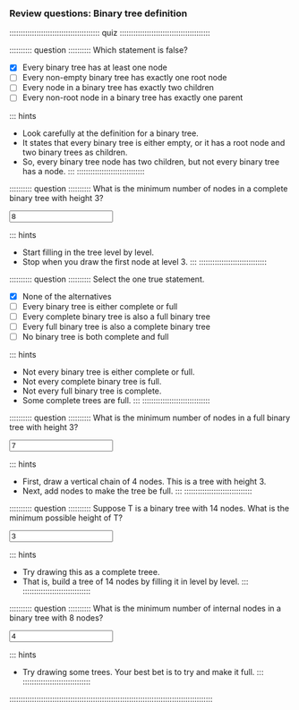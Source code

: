 
### Review questions: Binary tree definition

:::::::::::::::::::::::::::::::::::::::: quiz ::::::::::::::::::::::::::::::::::::::::

:::::::::: question ::::::::::
Which statement is false?

- [x] Every binary tree has at least one node
- [ ] Every non-empty binary tree has exactly one root node
- [ ] Every node in a binary tree has exactly two children
- [ ] Every non-root node in a binary tree has exactly one parent

::: hints
- Look carefully at the definition for a binary tree.
- It states that every binary tree is either empty, or it has
a root node and two binary trees as children.
- So, every binary tree node has two children, but not every
binary tree has a node.
:::
::::::::::::::::::::::::::::::



:::::::::: question ::::::::::
What is the minimum number of nodes in a
complete binary tree with height 3?

<input type="text" value="8"/>

::: hints
- Start filling in the tree level by level.
- Stop when you draw the first node at level 3.
:::
::::::::::::::::::::::::::::::



:::::::::: question ::::::::::
Select the one true statement.

- [x] None of the alternatives
- [ ] Every binary tree is either complete or full
- [ ] Every complete binary tree is also a full binary tree
- [ ] Every full binary tree is also a complete binary tree
- [ ] No binary tree is both complete and full

::: hints
- Not every binary tree is either complete or full.
- Not every complete binary tree is full.
- Not every full binary tree is complete.
- Some complete trees are full.
:::
::::::::::::::::::::::::::::::



:::::::::: question ::::::::::
What is the minimum number of nodes in a
full binary tree with height 3?

<input type="text" value="7"/>

::: hints
- First, draw a vertical chain of 4 nodes. This is a tree with height 3.
- Next, add nodes to make the tree be full.
:::
::::::::::::::::::::::::::::::



:::::::::: question ::::::::::
Suppose T is a binary tree with 14 nodes.
What is the minimum possible height of T?

<input type="text" value="3"/>

::: hints
- Try drawing this as a complete treee.
- That is, build a tree of 14 nodes by filling it in level by level.
:::
::::::::::::::::::::::::::::::



:::::::::: question ::::::::::
What is the minimum number of internal nodes
in a binary tree with 8 nodes?

<input type="text" value="4"/>

::: hints
- Try drawing some trees. Your best bet is to try and make it full.
:::
::::::::::::::::::::::::::::::

::::::::::::::::::::::::::::::::::::::::::::::::::::::::::::::::::::::::::::::::::::::::::

